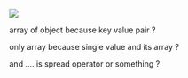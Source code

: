 
![](https://i.imgur.com/Bqu8Ral.png)


array of object because key value pair ?

only array because single value and its array ?

and .... is spread operator or something ?

